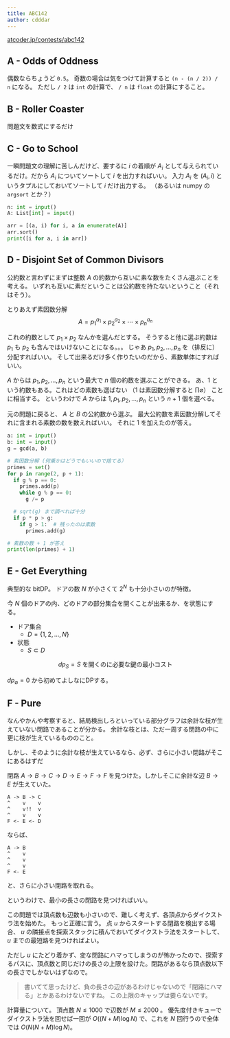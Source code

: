 ```yaml
---
title: ABC142
author: cdddar
---
```


[atcoder.jp/contests/abc142](https://atcoder.jp/contests/abc142)

## A - Odds of Oddness

偶数ならちょうど `0.5`。
奇数の場合は気をつけて計算すると
`(n - (n / 2)) / n`
になる。
ただし `/ 2` は `int` の計算で、 `/ n` は `float` の計算にすること。

## B - Roller Coaster

問題文を数式にするだけ

## C - Go to School

一瞬問題文の理解に苦しんだけど、要するに $i$ の着順が $A_i$ として与えられているだけ。だから $A_i$ についてソートして $i$ を出力すればいい。
入力 $A_i$ を $(A_i, i)$ というタプルにしておいてソートして $i$ だけ出力する。
（あるいは numpy の `argsort` とか？）

```python
n: int = input()
A: List[int] = input()

arr = [(a, i) for i, a in enumerate(A)]
arr.sort()
print([i for a, i in arr])
```

## D - Disjoint Set of Common Divisors

公約数と言わずにまずは整数 $A$ の約数から互いに素な数をたくさん選ぶことを考える。
いずれも互いに素だということは公約数を持たないということ（それはそう）。

とりあえず素因数分解
$$A = p_1^{a_1} \times p_2^{a_2} \times \cdots \times p_n^{a_n}$$

これの約数として $p_1 \times p_2$ なんかを選んだとする。
そうすると他に選ぶ約数は $p_1$ も $p_2$ も含んではいけないことになる。。。
じゃあ $p_1, p_2, \ldots, p_n$ を（排反に）分配すればいい。
そして出来るだけ多く作りたいのだから、素数単体にすればいい。

$A$ からは
$p_1, p_2, \ldots, p_n$
という最大で $n$ 個の約数を選ぶことができる。
あ、$1$ という約数もある。これはどの素数も選ばない
（$1$ は素因数分解すると $\prod \emptyset$）
ことに相当する。
というわけで $A$ からは
$1, p_1, p_2, \ldots, p_n$
という $n+1$ 個を選べる。

元の問題に戻ると、 $A$ と $B$ の公約数から選ぶ。
最大公約数を素因数分解してそれに含まれる素数の数を数えればいい。
それに $1$ を加えたのが答え。

```python
a: int = input()
b: int = input()
g = gcd(a, b)

# 素因数分解 (何乗かはどうでもいいので捨てる）
primes = set()
for p in range(2, p + 1):
  if g % p == 0:
    primes.add(p)
    while g % p == 0:
      g /= p

  # sqrt(g) まで調べれば十分
  if p * p > g:
    if g > 1:  # 残ったのは素数
      primes.add(g)

# 素数の数 + 1 が答え
print(len(primes) + 1)
```

## E - Get Everything

典型的な bitDP。
ドアの数 $N$ が小さくて $2^N$ も十分小さいのが特徴。

今 $N$ 個のドアの内、どのドアの部分集合を開くことが出来るか、を状態にする。

- ドア集合
  - $D = \{1,2,\ldots,N\}$
- 状態
  - $S \subset D$

$$dp_S = S \text{ を開くのに必要な鍵の最小コスト }$$

$dp_\emptyset = 0$
から初めてよしなにDPする。

## F - Pure

なんやかんや考察すると、結局検出しろといっている部分グラフは余計な枝が生えていない閉路であることが分かる。
余計な枝とは、ただ一周する閉路の中に更に枝が生えているもののこと。

しかし、そのように余計な枝が生えているなら、必ず、さらに小さい閉路がそこにあるはずだ

閉路 $A \to B \to C \to D \to E \to F \to F$ を見つけた。しかしそこに余計な辺
$B \to E$
が生えていた。

```
A -> B -> C
^    v    v
^    v!!  v
^    v    v
F <- E <- D
```

ならば、

```
A -> B
^    v
^    v
^    v
F <- E
```

と、さらに小さい閉路を取れる。

というわけで、最小の長さの閉路を見つければいい。

この問題では頂点数も辺数も小さいので、難しく考えず、各頂点からダイクストラ法を始めた。
もっと正確に言う。
点 $u$ からスタートする閉路を検出する場合、 $u$ の隣接点を探索スタックに積んでおいてダイクストラ法をスタートして、$u$ までの最短路を見つければよい。

ただし $u$ にたどり着かず、変な閉路にハマってしまうのが怖かったので、探索するパスに、頂点数と同じだけの長さの上限を設けた。閉路があるなら頂点数以下の長さでしかないはずなので。

> 書いてて思ったけど、負の長さの辺があるわけじゃないので「閉路にハマる」とかあるわけないですね。
> この上限のキャップは要らないです。

計算量について。
頂点数 $N \leq 1000$ で辺数が $M \leq 2000$ 。
優先度付きキューでダイクストラ法を回せば一回が
$O((N+M) \log N)$ で、これを $N$ 回行うので全体では
$O(N(N+M) \log N)$。

